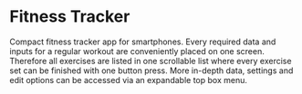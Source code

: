 # Fitness Tracker
 
Compact fitness tracker app for smartphones. Every required data and inputs for a regular workout are conveniently placed on one screen. Therefore all exercises are listed in one scrollable list where every exercise set can be finished with one button press. 
More in-depth data, settings and edit options can be accessed via an expandable top box menu.
